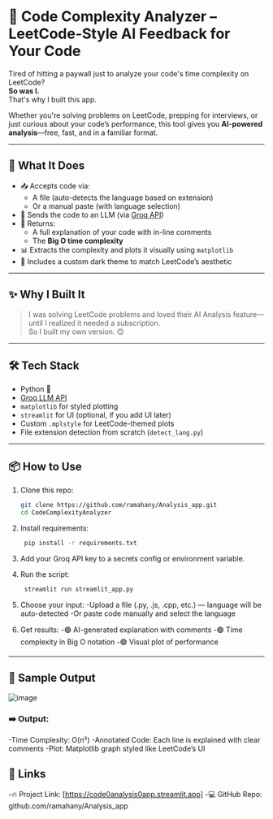 # 🧠 Code Complexity Analyzer – LeetCode-Style AI Feedback for Your Code

Tired of hitting a paywall just to analyze your code's time complexity on LeetCode?  
**So was I.**  
That's why I built this app.

Whether you're solving problems on LeetCode, prepping for interviews, or just curious about your code’s performance, this tool gives you **AI-powered analysis**—free, fast, and in a familiar format.

---

## 🚀 What It Does

- 📥 Accepts code via:
  - A file (auto-detects the language based on extension)
  - Or a manual paste (with language selection)
- 🧠 Sends the code to an LLM (via [Groq API](https://groq.com/))
- 💬 Returns:
  - A full explanation of your code with in-line comments
  - The **Big O time complexity**
- 📊 Extracts the complexity and plots it visually using `matplotlib`
- 🎨 Includes a custom dark theme to match LeetCode’s aesthetic

---

## ✨ Why I Built It

> I was solving LeetCode problems and loved their AI Analysis feature—  
> until I realized it needed a subscription.  
> So I built my own version. 😊

---

## 🛠 Tech Stack

- Python 🐍
- [Groq LLM API](https://groq.com/)
- `matplotlib` for styled plotting
- `streamlit` for UI (optional, if you add UI later)
- Custom `.mplstyle` for LeetCode-themed plots
- File extension detection from scratch (`detect_lang.py`)

---

## 📦 How to Use

1. Clone this repo:

   ```bash
   git clone https://github.com/ramahany/Analysis_app.git
   cd CodeComplexityAnalyzer

2. Install requirements:

   ```bash
    pip install -r requirements.txt

3. Add your Groq API key to a secrets config or environment variable.
4. Run the script:

   ```bash
    streamlit run streamlit_app.py

5. Choose your input:
  -Upload a file (.py, .js, .cpp, etc.) — language will be auto-detected
  -Or paste code manually and select the language

6. Get results:
  -🟢 AI-generated explanation with comments
  -🟢 Time complexity in Big O notation
  -🟢 Visual plot of performance
   
---

## 🎯 Sample Output

![image](https://github.com/user-attachments/assets/7a7265eb-d027-456b-aa83-d5866031a54b)

### ➡️ Output:
-Time Complexity: O(n²)
-Annotated Code: Each line is explained with clear comments
-Plot: Matplotlib graph styled like LeetCode’s UI

## 🔗 Links
-🔥 Project Link: [https://code0analysis0app.streamlit.app]
-💻 GitHub Repo: github.com/ramahany/Analysis_app



